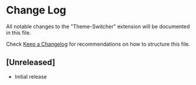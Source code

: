 # Change Log

All notable changes to the "Theme-Switcher" extension will be documented in this file.

Check [Keep a Changelog](http://keepachangelog.com/) for recommendations on how to structure this file.

## [Unreleased]

- Initial release